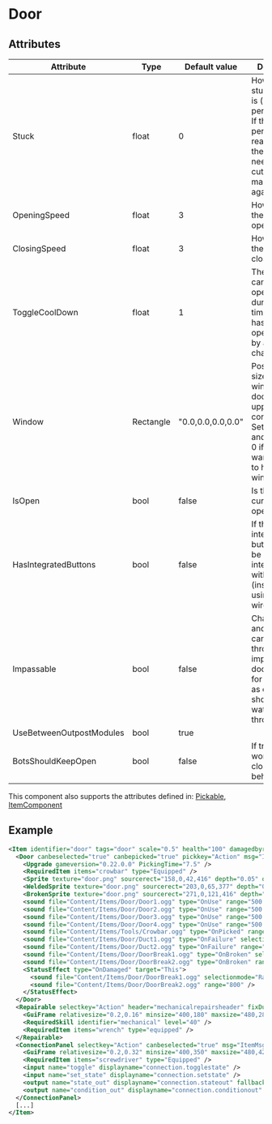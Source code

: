 # Door


## Attributes

| Attribute                | Type      | Default value     | Description                                                                                                                                           |
|--------------------------|-----------|-------------------|-------------------------------------------------------------------------------------------------------------------------------------------------------|
| Stuck                    | float     | 0                 | How badly stuck the door is (in percentages). If the percentage reaches 100, the door needs to be cut open to make it usable again.                   |
| OpeningSpeed             | float     | 3                 | How quickly the door opens.                                                                                                                           |
| ClosingSpeed             | float     | 3                 | How quickly the door closes.                                                                                                                          |
| ToggleCoolDown           | float     | 1                 | The door cannot be opened/closed during this time after it has been opened/closed by another character.                                               |
| Window                   | Rectangle | "0.0,0.0,0.0,0.0" | Position and size of the window on the door. The upper left corner is 0,0. Set the width and height to 0 if you don't want the door to have a window. |
| IsOpen                   | bool      | false             | Is the door currently open.                                                                                                                           |
| HasIntegratedButtons     | bool      | false             | If the door has integrated buttons, it can be opened by interacting with it directly (instead of using buttons wired to it).                          |
| Impassable               | bool      | false             | Characters and items cannot pass through impassable doors. Useful for things such as ducts that should only let water and air through.                |
| UseBetweenOutpostModules | bool      | true              |                                                                                                                                                       |
| BotsShouldKeepOpen       | bool      | false             | If true, bots won't try to close this door behind them.                                                                                               |

This component also supports the attributes defined in: [Pickable](Pickable.md), [ItemComponent](ItemComponent.md)


## Example
```xml
<Item identifier="door" tags="door" scale="0.5" health="100" damagedbyrepairtools="true" damagedbymonsters="true" damagedbyexplosions="true" damagedbyprojectiles="true" damagedbymeleeweapons="true" ShowNameInHealthBar="false" explosiondamagemultiplier="0.1" allowrotatingineditor="false" allowedlinks="structure,item" ondamagedthreshold="10" linkable="true">
  <Door canbeselected="true" canbepicked="true" pickkey="Action" msg="ItemMsgForceOpenCrowbar" PickingTime="7.5" shadowscale="0.7,1">
    <Upgrade gameversion="0.22.0.0" PickingTime="7.5" />
    <RequiredItem items="crowbar" type="Equipped" />
    <Sprite texture="door.png" sourcerect="158,0,42,416" depth="0.05" origin="0.5,0.0" />
    <WeldedSprite texture="door.png" sourcerect="203,0,65,377" depth="0.0" origin="0.5,0.5" />
    <BrokenSprite texture="door.png" sourcerect="271,0,121,416" depth="0.509" origin="0.5,0.0" scale="true" />
    <sound file="Content/Items/Door/Door1.ogg" type="OnUse" range="500.0" />
    <sound file="Content/Items/Door/Door2.ogg" type="OnUse" range="500.0" />
    <sound file="Content/Items/Door/Door3.ogg" type="OnUse" range="500.0" />
    <sound file="Content/Items/Door/Door4.ogg" type="OnUse" range="500.0" />
    <sound file="Content/Items/Tools/Crowbar.ogg" type="OnPicked" range="2000.0" onlyinsamesub="true" />
    <sound file="Content/Items/Door/Duct1.ogg" type="OnFailure" selectionmode="Random" range="300" />
    <sound file="Content/Items/Door/Duct2.ogg" type="OnFailure" range="300" />
    <sound file="Content/Items/Door/DoorBreak1.ogg" type="OnBroken" selectionmode="Random" range="2000" />
    <sound file="Content/Items/Door/DoorBreak2.ogg" type="OnBroken" range="2000" />
    <StatusEffect type="OnDamaged" target="This">
      <sound file="Content/Items/Door/DoorBreak1.ogg" selectionmode="Random" range="800" />
      <sound file="Content/Items/Door/DoorBreak2.ogg" range="800" />
    </StatusEffect>
  </Door>
  <Repairable selectkey="Action" header="mechanicalrepairsheader" fixDurationHighSkill="10" fixDurationLowSkill="25" msg="ItemMsgRepairWrench" hudpriority="10">
    <GuiFrame relativesize="0.2,0.16" minsize="400,180" maxsize="480,280" anchor="Center" relativeoffset="0.0,0.27" style="ItemUI" />
    <RequiredSkill identifier="mechanical" level="40" />
    <RequiredItem items="wrench" type="equipped" />
  </Repairable>
  <ConnectionPanel selectkey="Action" canbeselected="true" msg="ItemMsgRewireScrewdriver" hudpriority="10">
    <GuiFrame relativesize="0.2,0.32" minsize="400,350" maxsize="480,420" anchor="Center" style="ConnectionPanel" />
    <RequiredItem items="screwdriver" type="Equipped" />
    <input name="toggle" displayname="connection.togglestate" />
    <input name="set_state" displayname="connection.setstate" />
    <output name="state_out" displayname="connection.stateout" fallbackdisplayname="connection.signalout" />
    <output name="condition_out" displayname="connection.conditionout" />
  </ConnectionPanel>
  [...]
</Item>
```

